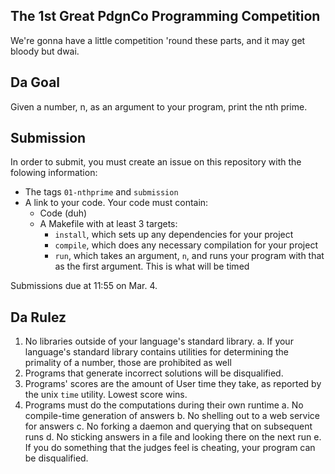 The 1st Great PdgnCo Programming Competition
--------------------------------------------

We're gonna have a little competition 'round these parts, and it may get bloody but dwai.

Da Goal
-------

Given a number, n, as an argument to your program, print the nth prime.


Submission
----------

In order to submit, you must create an issue on this repository with the folowing information:
- The tags `01-nthprime` and `submission`
- A link to your code. Your code must contain:
    - Code (duh)
    - A Makefile with at least 3 targets:
        - `install`, which sets up any dependencies for your project
        - `compile`, which does any necessary compilation for your project
        - `run`, which takes an argument, `n`, and runs your program with that as the first argument. This is what will be timed

Submissions due at 11:55 on Mar. 4.

Da Rulez
--------

1. No libraries outside of your language's standard library.
    a. If your language's standard library contains utilities for determining the primality of a number, those are prohibited as well
2. Programs that generate incorrect solutions will be disqualified.
3. Programs' scores are the amount of User time they take, as reported by the unix `time` utility. Lowest score wins.
4. Programs must do the computations during their own runtime
    a. No compile-time generation of answers
    b. No shelling out to a web service for answers
    c. No forking a daemon and querying that on subsequent runs
    d. No sticking answers in a file and looking there on the next run
    e. If you do something that the judges feel is cheating, your program can be disqualified.

